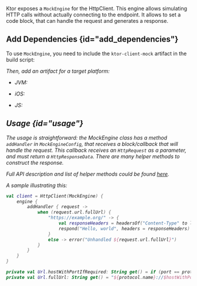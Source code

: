 [//]: # (title: Testing)

<include src="lib.md" include-id="outdated_warning"/>

Ktor exposes a `MockEngine` for the HttpClient. This engine allows simulating HTTP calls without actually connecting to the endpoint. It allows to set a code block, that can handle the request and generates a response.

## Add Dependencies {id="add_dependencies"}
To use `MockEngine`, you need to include the `ktor-client-mock` artifact in the build script:

<var name="artifact_name" value="ktor-client-mock"/>
<include src="lib.md" include-id="add_ktor_artifact"/>

Then, add an artifact for a target platform:
* JVM:

    <var name="artifact_name" value="ktor-client-mock-jvm"/>
    <include src="lib.md" include-id="add_ktor_artifact"/>

* iOS:
  
    <var name="artifact_name" value="ktor-client-mock-native"/>
    <include src="lib.md" include-id="add_ktor_artifact"/>

* JS:

    <var name="artifact_name" value="ktor-client-mock-js"/>
    <include src="lib.md" include-id="add_ktor_artifact"/>



## Usage {id="usage"}

The usage is straightforward: the MockEngine class has a method `addHandler` in `MockEngineConfig`, that receives a block/callback that will handle the request. This callback receives an `HttpRequest` as a parameter, and must return a `HttpResponseData`. There are many helper methods to construct the response.

Full API description and list of helper methods could be found [here](https://api.ktor.io/%ktor_version%/io.ktor.client.engine.mock/).

A sample illustrating this:

```kotlin
val client = HttpClient(MockEngine) {
    engine {
        addHandler { request ->
            when (request.url.fullUrl) {
                "https://example.org/" -> {
                    val responseHeaders = headersOf("Content-Type" to listOf(ContentType.Text.Plain.toString()))
                    respond("Hello, world", headers = responseHeaders)
                }
                else -> error("Unhandled ${request.url.fullUrl}")
            }
        }
    }
}

private val Url.hostWithPortIfRequired: String get() = if (port == protocol.defaultPort) host else hostWithPort
private val Url.fullUrl: String get() = "${protocol.name}://$hostWithPortIfRequired$fullPath"
```